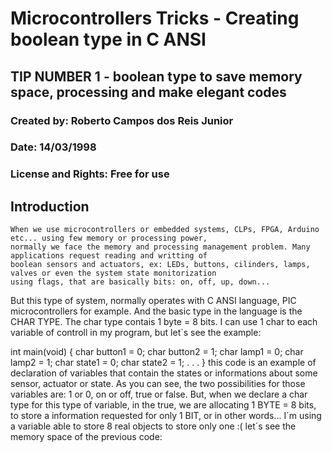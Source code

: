 # Microcontrollers Tricks - Creating boolean type in C ANSI
## TIP NUMBER 1 - boolean type to save memory space, processing and make elegant codes

### Created by: Roberto Campos dos Reis Junior
### Date: 14/03/1998
### License and Rights: Free for use



## Introduction

    When we use microcontrollers or embedded systems, CLPs, FPGA, Arduino etc... using few memory or processing power,
    normally we face the memory and processing management problem. Many applications request reading and writting of 
    boolean sensors and actuators, ex: LEDs, buttons, cilinders, lamps, valves or even the system state monitorization 
    using flags, that are basically bits: on, off, up, down...
  But this type of system, normally operates with C ANSI language, PIC microcontrollers for example. And the basic type 
  in the language is the CHAR TYPE. The char type contais 1 byte = 8 bits. I can use 1 char to each variable of controll 
  in my program, but let´s see the example:
  
   int main(void)
    {
      char button1 = 0;
      char button2 = 1;
      char lamp1 = 0;
      char lamp2 = 1;
      char state1 = 0;
      char state2 = 1;
      .
      .
      .
    }
    this code is an example of declaration of variables that contain the states or informations about some sensor, actuator or state. As you can see,
  the two possibilities for those variables are: 1 or 0, on or off, true or false.
    But, when we declare a char type for this type of variable, in the true, we are allocating 1 BYTE = 8 bits, to store a information requested 
    for only 1 BIT, or in other words... I´m using a variable able to store 8 real objects to store only one :(
    let´s see the memory space of the previous code:

    


